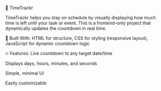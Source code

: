 📌 TimeTrackr

TimeTrackr helps you stay on schedule by visually displaying how much time is left until your task or event. This is a frontend-only project that dynamically updates the countdown in real time.


🔧 Built With:
HTML for structure, 
CSS for styling (responsive layout), 
JavaScript for dynamic countdown logic


🔥 Features:
Live countdown to any target date/time

Displays days, hours, minutes, and seconds

Simple, minimal UI

Easily customizable

